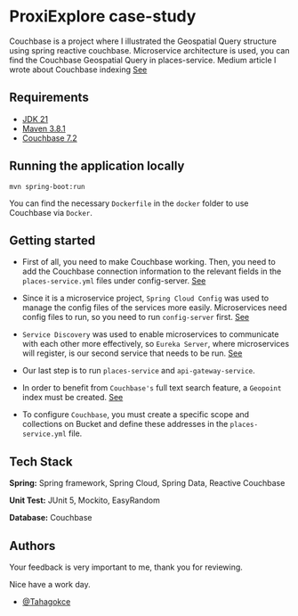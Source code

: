 # ProxiExplore case-study

Couchbase is a project where I illustrated the Geospatial Query structure using spring reactive couchbase.
Microservice architecture is used, you can find the Couchbase Geospatial Query in places-service.
Medium article I wrote about Couchbase indexing [See](https://medium.com/@taahagokce/couchbase-geopoint-spring-reactive-couchbase-0cc2b6e4be5d)


## Requirements

- [JDK 21](https://www.oracle.com/java/technologies/javase/jdk21-archive-downloads.html)
- [Maven 3.8.1](https://maven.apache.org)
- [Couchbase 7.2](https://docs.couchbase.com/server/current/release-notes/relnotes.html)

## Running the application locally

```shell
mvn spring-boot:run
```
You can find the necessary `Dockerfile` in the `docker` folder to use Couchbase via `Docker`.

## Getting started
- First of all, you need to make Couchbase working. Then, you need to add the Couchbase connection information to the relevant fields in the `places-service.yml` files under config-server. [See](https://docs.spring.io/spring-boot/docs/current/reference/html/application-properties.html#appendix.application-properties.data)

- Since it is a microservice project, `Spring Cloud Config` was used to manage the config files of the services more easily. Microservices need config files to run, so you need to run `config-server` first. [See](https://docs.spring.io/spring-cloud-config/docs/current/reference/html/)

- `Service Discovery` was used to enable microservices to communicate with each other more effectively, so `Eureka Server`, where microservices will register, is our second service that needs to be run. [See](https://spring.io/guides/gs/service-registration-and-discovery/)

- Our last step is to run `places-service` and `api-gateway-service`.

- In order to benefit from `Couchbase's` full text search feature, a `Geopoint` index must be created. [See](https://docs.couchbase.com/server/current/fts/fts-supported-queries-geopoint-spatial.html)

-  To configure `Couchbase`, you must create a specific scope and collections on Bucket and define these addresses in the `places-service.yml` file.

## Tech Stack
**Spring:** Spring framework, Spring Cloud, Spring Data, Reactive Couchbase

**Unit Test:** JUnit 5, Mockito, EasyRandom

**Database:** Couchbase

## Authors
Your feedback is very important to me, thank you for reviewing.

Nice have a work day.

- [@Tahagokce](https://github.com/Tahagokce)

